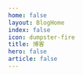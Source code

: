 ```yaml
---
home: false
layout: BlogHome
index: false
icon: dumpster-fire
title: 博客
hero: false
article: false
---
```

